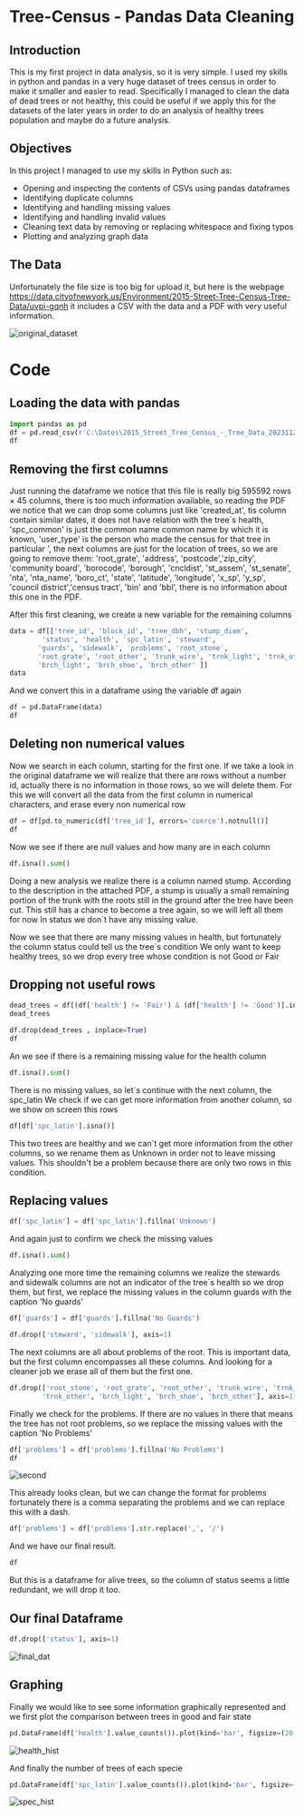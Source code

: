 # Tree-Census - Pandas Data Cleaning

## Introduction
This is my first project in data analysis, so it is very simple.
I used my skills in python and pandas in a very huge dataset of trees census in order to make it smaller and easier to read.
Specifically I managed to clean the data of dead trees or not healthy, this could be useful if we apply this for the datasets of the later years
in order to do an analysis of healthy trees population and maybe do a future analysis.


## Objectives
In this project I managed to use my skills in Python such as:
- Opening and inspecting the contents of CSVs using pandas dataframes
- Identifying duplicate columns
- Identifying and handling missing values
- Identifying and handling invalid values
- Cleaning text data by removing or replacing whitespace and fixing typos
- Plotting and analyzing graph data

## The Data
Unfortunately the file size is too big for upload it, but here is the webpage
 https://data.cityofnewyork.us/Environment/2015-Street-Tree-Census-Tree-Data/uvpi-gqnh 
it includes a CSV with the data and a PDF with very useful information.

![original_dataset](https://github.com/Hector658/Tree-Census/assets/146046209/97ab6658-283c-487c-bfbc-225e8fda77dc)




# Code
## Loading the data with pandas

```python
import pandas as pd
df = pd.read_csv(r'C:\Datos\2015_Street_Tree_Census_-_Tree_Data_20231128.csv')
df
```

## Removing the first columns
Just running the dataframe we notice that this file is really big 595592 rows × 45 columns, there is too much information available, so reading the PDF we notice that we can drop some columns
just like  'created_at', tis column contain similar dates, it does not have relation with the tree´s health, 'spc_common' is just the common name common name by which it is known, 'user_type' is 
the person who made the census for that tree in particular ', the next columns are just for the location of trees, so we are going to remove them:
'root_grate',  'address', 'postcode','zip_city', 'community board', 'borocode', 'borough', 'cncldist', 'st_assem', 'st_senate', 'nta', 'nta_name', 'boro_ct', 'state',
'latitude', 'longitude', 'x_sp', 'y_sp', 'council district','census tract', 'bin' and 'bbl', there is no information about this one in the PDF.

After this first cleaning, we create a new variable for the remaining columns

```python
data = df[['tree_id', 'block_id', 'tree_dbh', 'stump_diam',
        'status', 'health', 'spc_latin', 'steward',
       'guards', 'sidewalk', 'problems', 'root_stone',
       'root_grate', 'root_other', 'trunk_wire', 'trnk_light', 'trnk_other',
       'brch_light', 'brch_shoe', 'brch_other' ]]
data
```
And we convert this in a dataframe using the variable df again

```python
df = pd.DataFrame(data)
df
```

## Deleting non numerical values
Now we search in each column, starting for the first one.
If we take a look in the original dataframe we will realize that there are rows without a number id, actually there is no information in 
those rows, so we will delete them.
For this we will convert all the data from the first column in numerical characters, and erase every non numerical row

```python
df = df[pd.to_numeric(df['tree_id'], errors='coerce').notnull()]
df
```
Now we see if there are null values and how many are in each column

```python
df.isna().sum()
```
Doing a new analysis we realize there is a column named stump. According to the description in the attached PDF, a stump is usually a small remaining portion of the trunk with the roots still in the ground after the tree have been cut.
This still has a chance to become a tree again, so we will left all them for now
In status we don´t have any missing value.

Now we see that there are many missing values in health, but fortunately the column status could tell us the tree´s condition
We only want to keep healthy trees, so we drop every tree whose condition is not Good or Fair


## Dropping not useful rows

```python
dead_trees = df[(df['health'] != 'Fair') & (df['health'] != 'Good')].index
dead_trees
```

```python
df.drop(dead_trees , inplace=True)
df
```
An we see if there is a remaining missing value for the health column
```python
df.isna().sum()
```

There is no missing values, so let´s continue with the next column, the spc_latin
We check if we can get more information from another column, so  we show on screen this rows

```python
df[df['spc_latin'].isna()]
```
This two trees are healthy and we can´t get more information from the other columns, so we 
rename them as Unknown in order not to leave missing values.
This shouldn't be a problem because there are only two rows in this condition.

## Replacing values
```python
df['spc_latin'] = df['spc_latin'].fillna('Unknown')
```

And again just to confirm we check the missing values

```python
df.isna().sum()
```
Analyzing one more time the remaining columns we realize the stewards and sidewalk columns are not an indicator of the tree´s health
so we drop them, but first, we replace the missing values in the column guards with the caption 'No guards'

```python
df['guards'] = df['guards'].fillna('No Guards')
```

```python
df.drop(['steward', 'sidewalk'], axis=1)
```

The next columns are all about problems of the root.
This is important data, but the first column encompasses all these columns. And looking for a cleaner job
we erase all of them but the first one.

```python
df.drop(['root_stone', 'root_grate', 'root_other', 'trunk_wire', 'trnk_light',
        'trnk_other', 'brch_light', 'brch_shoe', 'brch_other'], axis=1)
```

Finally we check for the problems. If there are no values in there that means the tree has not root problems, 
so we replace the missing values with the caption 'No Problems'

```python
df['problems'] = df['problems'].fillna('No Problems')
df
```

![second](https://github.com/Hector658/Tree-Census/assets/146046209/6f4b977e-9f48-452d-bfee-1cacc27ee522)



This already looks clean, but we can change the format for problems
fortunately there is a comma separating the problems and we can replace this with a dash.

```python
df['problems'] = df['problems'].str.replace(',', '/')
```



And we have our final result.

```python
df

```




But this is a dataframe for alive trees, so the column of status seems a little redundant, we will drop it too.
## Our final Dataframe
```python
df.drop(['status'], axis=1)
```
![final_dat](https://github.com/Hector658/Tree-Census/assets/146046209/c5893784-9a12-4570-8a52-2903829aa408)



## Graphing
Finally we would like to see some information graphically represented
and we first plot the comparison between trees in good and fair state

```python
pd.DataFrame(df['health'].value_counts()).plot(kind='bar', figsize=(20,10))
```

![health_hist](https://github.com/Hector658/Tree-Census/assets/146046209/b3c1a3c7-2161-4777-8060-e5edc889cdbc)



And finally the number of trees of each specie



```python
pd.DataFrame(df['spc_latin'].value_counts()).plot(kind='bar', figsize=(20,10))
```
![spec_hist](https://github.com/Hector658/Tree-Census/assets/146046209/98040638-16a3-40dd-bb55-56264e19121c)
































